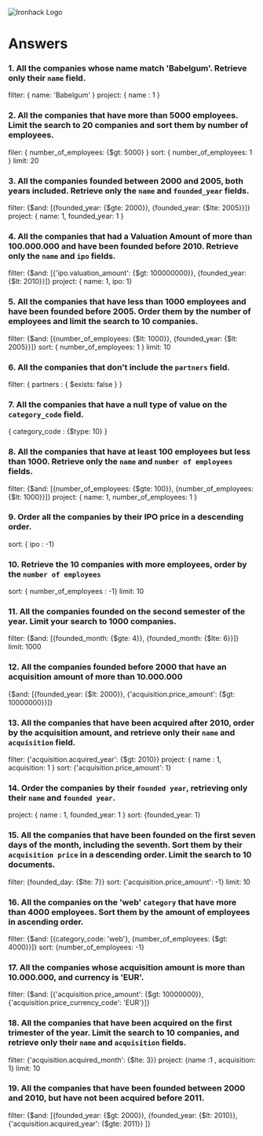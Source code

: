 ![Ironhack Logo](https://i.imgur.com/1QgrNNw.png)

# Answers

### 1. All the companies whose name match 'Babelgum'. Retrieve only their `name` field.

filter: { name: 'Babelgum' }
project: { name : 1 }

### 2. All the companies that have more than 5000 employees. Limit the search to 20 companies and sort them by **number of employees**.

filer: { number_of_employees: {$gt: 5000} }
sort: { number_of_employees: 1 }
limit: 20

### 3. All the companies founded between 2000 and 2005, both years included. Retrieve only the `name` and `founded_year` fields.

filter: {$and: [{founded_year: {$gte: 2000}}, {founded_year: {$lte: 2005}}]}
project: { name: 1, founded_year: 1 }


### 4. All the companies that had a Valuation Amount of more than 100.000.000 and have been founded before 2010. Retrieve only the `name` and `ipo` fields.

filter: {$and: [{'ipo.valuation_amount': {$gt: 100000000}}, {founded_year: {$lt: 2010}}]}
project: { name: 1, ipo: 1}


### 5. All the companies that have less than 1000 employees and have been founded before 2005. Order them by the number of employees and limit the search to 10 companies.

filter: {$and: [{number_of_employees: {$lt: 1000}}, {founded_year: {$lt: 2005}}]}
sort: { number_of_employees: 1 }
limit: 10

### 6. All the companies that don't include the `partners` field.

filter: { partners : { $exists: false } }

### 7. All the companies that have a null type of value on the `category_code` field.

{ category_code : {$type: 10} }

### 8. All the companies that have at least 100 employees but less than 1000. Retrieve only the `name` and `number of employees` fields.

filter: {$and: [{number_of_employees: {$gte: 100}}, {number_of_employees: {$lt: 1000}}]}
project: { name: 1, number_of_employees: 1 }

### 9. Order all the companies by their IPO price in a descending order.

sort: { ipo : -1}

### 10. Retrieve the 10 companies with more employees, order by the `number of employees`

sort: { number_of_employees : -1}
limit: 10

### 11. All the companies founded on the second semester of the year. Limit your search to 1000 companies.

filter: {$and: [{founded_month: {$gte: 4}}, {founded_month: {$lte: 6}}]}
limit: 1000

### 12. All the companies founded before 2000 that have an acquisition amount of more than 10.000.000

{$and: [{founded_year: {$lt: 2000}}, {'acquisition.price_amount': {$gt: 10000000}}]}

### 13. All the companies that have been acquired after 2010, order by the acquisition amount, and retrieve only their `name` and `acquisition` field.

filter: {'acquisition.acquired_year': {$gt: 2010}}
project: { name : 1, acquisition: 1 }
sort: {'acquisition.price_amount': 1}

### 14. Order the companies by their `founded year`, retrieving only their `name` and `founded year`.

project: { name : 1, founded_year: 1 }
sort: {founded_year: 1}

### 15. All the companies that have been founded on the first seven days of the month, including the seventh. Sort them by their `acquisition price` in a descending order. Limit the search to 10 documents.

filter: {founded_day: {$lte: 7}}
sort: {'acquisition.price_amount': -1}
limit: 10

### 16. All the companies on the 'web' `category` that have more than 4000 employees. Sort them by the amount of employees in ascending order.

filter: {$and: [{category_code: 'web'}, {number_of_employees: {$gt: 4000}}]}
sort: {number_of_employees: -1}

### 17. All the companies whose acquisition amount is more than 10.000.000, and currency is 'EUR'.

filter: {$and: [{'acquisition.price_amount': {$gt: 10000000}}, {'acquisition.price_currency_code': 'EUR'}]}


### 18. All the companies that have been acquired on the first trimester of the year. Limit the search to 10 companies, and retrieve only their `name` and `acquisition` fields.

filter: {'acquisition.acquired_month': {$lte: 3}}
project: {name :1 , acquisition: 1}
limit: 10

### 19. All the companies that have been founded between 2000 and 2010, but have not been acquired before 2011.

filter: {$and: [{founded_year: {$gt: 2000}}, {founded_year: {$lt: 2010}}, {'acquisition.acquired_year': {$gte: 2011}} ]}
